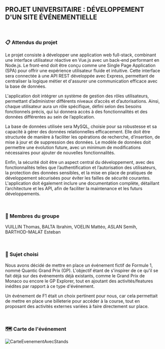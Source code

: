 ## PROJET UNIVERSITAIRE : DÉVELOPPEMENT D'UN SITE ÉVÉNEMENTIELLE 
&nbsp;
### 📋 Attendus du projet

Le projet consiste à développer une application web full-stack, combinant une interface utilisateur réactive en Vue.js avec un back-end performant en Node.js. Le front-end doit être conçu comme une Single Page Application (SPA) pour offrir une expérience utilisateur fluide et intuitive. Cette interface sera connectée à une API REST développée avec Express, permettant de centraliser la logique métier et d'assurer une communication efficace avec la base de données.

L'application doit intégrer un système de gestion des rôles utilisateurs, permettant d’administrer différents niveaux d’accès et d’autorisations. Ainsi, chaque utilisateur aura un rôle spécifique, défini selon des besoins fonctionnels précis, qui lui donnera accès à des fonctionnalités et des données différentes au sein de l’application.

La base de données utilisée sera MySQL, choisie pour sa robustesse et sa capacité à gérer des données relationnelles efficacement. Elle doit être structurée de manière à faciliter les opérations de recherche, d’insertion, de mise à jour et de suppression des données. Le modèle de données doit permettre une évolution future, avec un minimum de modifications nécessaires pour ajouter de nouvelles fonctionnalités.

Enfin, la sécurité doit être un aspect central du développement, avec des fonctionnalités telles que l’authentification et l’autorisation des utilisateurs, la protection des données sensibles, et la mise en place de pratiques de développement sécurisées pour éviter les failles de sécurité courantes. L'application doit également inclure une documentation complète, détaillant l’architecture et les API, afin de faciliter la maintenance et les futurs développements.

&nbsp;
### 👥 Membres du groupe

VUILLIN Thomas, BALTA Ibrahim, VOELIN Mattéo, ASLAN Semih, BARTHOD-MALAT Esteban

&nbsp;
### 🎯 Sujet choisi 

Nous avons décidé de mettre en place un événement fictif de Formule 1, nommé Quantic Grand Prix (GP). L'objectif étant de s'inspirer de ce qu'il se fait déjà sur des événements déjà existants, comme le Grand Prix de Monaco ou encore le GP Explorer, tout en ajoutant des activités/features inédites par rapport à ce type d'événement.

Un événement de F1 était un choix pertinent pour nous, car cela permettait de mettre en place une billeterie pour accéder à la course, tout en proposant des activités externes variées à faire directement sur place.

&nbsp;
### 🗺️ Carte de l'événement  

![CarteEvenementAvecStands](https://github.com/user-attachments/assets/7e610cdf-44a1-46a4-8b44-bcc0a742e174)

